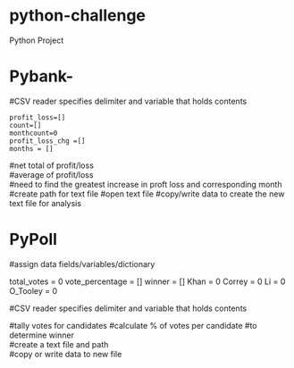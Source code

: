 # python-challenge
Python Project

# Pybank-
   #CSV reader specifies delimiter and variable that holds contents
    
    profit_loss=[]
    count=[]
    monthcount=0
    profit_loss_chg =[]
    months = []
           
#net total of profit/loss        
#average of profit/loss    
#need to find the greatest increase in proft loss and corresponding month 
#create path for text file
#open text file
#copy/write data to create the new text file for analysis

# PyPoll
#assign data fields/variables/dictionary

total_votes = 0
vote_percentage = []
winner = []
Khan = 0
Correy =  0 
Li = 0 
O_Tooley = 0
    
#CSV reader specifies delimiter and variable that holds contents
    

#tally votes for candidates
#calculate % of votes per candidate
#to determine winner          
#create a text file and path  
#copy or write data to new file

    
    
